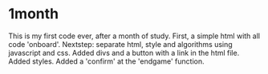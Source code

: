 # 1month
This is my first code ever, after a month of study. 
First, a simple html with all code 'onboard'.
Nextstep: separate html, style and algorithms using javascript and css.
Added divs and a button with a link in the html file.
Added styles.
Added a 'confirm' at the 'endgame' function.
